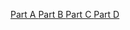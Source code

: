 <a href=hw1/homework1A_3dScene.html> Part A </a>
<a href=hw1/homework1C_SpaceShipsOfLife.html> Part B </a>
<a href=hw1/homework1B_BlurKaioKen.html> Part C </a>
<a href=hw1/homework1D_GameEffect.txt> Part D </a>
